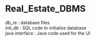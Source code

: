 # Real_Estate_DBMS

db_re : database files  
init_db : SQL code to initialize database  
java interface : Java code used for the UI  
